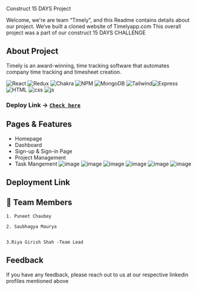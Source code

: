  Construct 15 DAYS Project

Welcome, we're are team “Timely”, and this Readme contains details about our project. We‘ve built a cloned website of Timelyapp.com  This overall project was a part of our construct 15 DAYS CHALLENGE


## About Project
 Timely is an award-winning, time tracking software that automates company time tracking and timesheet creation.
<br />

![React](https://img.shields.io/badge/react-%2320232a.svg?style=for-the-badge&logo=react&logoColor=%2361DAFB) ![Redux](https://img.shields.io/badge/redux-%23593d88.svg?style=for-the-badge&logo=redux&logoColor=white) ![Chakra](https://img.shields.io/badge/chakra-%234ED1C5.svg?style=for-the-badge&logo=chakraui&logoColor=white) ![NPM](https://img.shields.io/badge/NPM-%23000000.svg?style=for-the-badge&logo=npm&logoColor=white) ![MongoDB](https://img.shields.io/badge/MongoDB-%234ED1C5.svg?style=for-the-badge&logo=mongodb&logoColor=white)
![Tailwind](https://img.shields.io/badge/Tailwind-%234ED1C5.svg?style=for-the-badge&logo=Tailwind)![Express](https://img.shields.io/badge/express-%2320232a.svg?style=for-the-badge&logo=express&logoColor=%2361DAFB)
![HTML](https://img.shields.io/badge/html-%2320232a.svg?style=for-the-badge&logo=HTML&logoColor=%2361DAFB)
![css](https://img.shields.io/badge/CSS-%2320232a.svg?style=for-the-badge&logo=CSS&logoColor=%2361DAFB)
![js](https://img.shields.io/badge/JS-%2320232a.svg?style=for-the-badge&logo=CSS&logoColor=%2361DAFB)


 ### Deploy Link -> [`Check here`](https://timely-clone.netlify.app/)

## Pages & Features

- Homepage
- Dashboard
- Sign-up & Sign-in Page
- Project Management
- Task Mangement
![image](https://user-images.githubusercontent.com/101579810/187074965-7c4fc79b-2c4e-453b-bbcb-047833568c2f.png)
![image](https://user-images.githubusercontent.com/101579810/187074978-91f95b17-1646-4a7a-b600-4438ec0b2ca8.png)
![image](https://user-images.githubusercontent.com/101579810/187074992-9b9a664a-2f2c-445a-b413-315ce6f4bf05.png)
![image](https://user-images.githubusercontent.com/101579810/187075015-df6b53a1-45c5-4998-9751-bdc0aadb881e.png)
![image](https://user-images.githubusercontent.com/101579810/187075053-1e7bc7ef-1ee2-4017-abfd-946a11be8cfb.png)
![image](https://user-images.githubusercontent.com/101579810/187075108-5bc97627-3606-4a8f-8435-6e86cd34e747.png)





## Deployment Link



## 🔗 Team Members
    1. Puneet Chaubey
    
    2. Saubhagya Maurya
    
    
    3.Riya Girish Shah -Team Lead

   


 
## Feedback

If you have any feedback, please reach out to us at our respective linkedin profiles mentioned above




